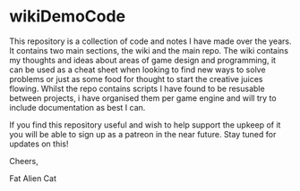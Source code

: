 # wikiDemoCode
This repository is a collection of code and notes I have made over the years. It contains two main sections, the wiki and the main repo. The wiki contains my thoughts and ideas about areas of game design and programming, it can be used as a cheat sheet when looking to find new ways to solve problems or just as some food for thought to start the creative juices flowing. Whilst the repo contains scripts I have found to be resusable between projects, i have organised them per game engine and will try to include documentation as best I can.

If you find this repository useful and wish to help support the upkeep of it you will be able to sign up as a patreon in the near future. Stay tuned for updates on this! 


Cheers, 

Fat Alien Cat 
